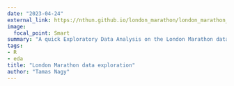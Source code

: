 ```yaml
---
date: "2023-04-24"
external_link: https://nthun.github.io/london_marathon/london_marathon_eda
image:
  focal_point: Smart
summary: "A quick Exploratory Data Analysis on the London Marathon dataset."
tags:
- R 
- eda
title: "London Marathon data exploration"
author: "Tamas Nagy"
---
```

